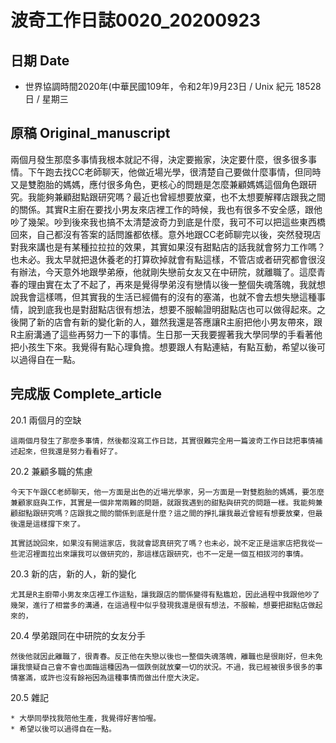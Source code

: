 [_metadata_:encoding]: - "utf-8"
[_metadata_:fileformat]: - "markdown"
[_metadata_:MIME_type]: - "text/plain"
[_metadata_:markdown_version]: - "commonmark version 0.29"
[_metadata_:markdown_spec]: - "https://spec.commonmark.org/0.29/"

# 波奇工作日誌0020_20200923 #

## 日期 Date ##

* 世界協調時間2020年(中華民國109年，令和2年)9月23日 / Unix 紀元 18528 日 / 星期三 

## 原稿 Original_manuscript ##

兩個月發生那麼多事情我根本就記不得，決定要搬家，決定要什麼，很多很多事情。下午跑去找CC老師聊天，他做近場光學，很清楚自己要做什麼事情，但同時又是雙胞胎的媽媽，應付很多角色，更核心的問題是怎麼兼顧媽媽這個角色跟研究。我能夠兼顧甜點跟研究嗎？最近也曾經想要放棄，也不太想要解釋店跟我之間的關係。其實R主廚在要找小男友來店裡工作的時候，我也有很多不安全感，跟他吵了幾架。吵到後來我也搞不太清楚波奇力到底是什麼，我可不可以把這些東西橋回來，自己都沒有答案的話問誰都依樣。意外地跟CC老師聊完以後，突然發現店對我來講也是有某種拉拉拉的效果，其實如果沒有甜點店的話我就會努力工作嗎？也未必。我太早就把退休養老的打算砍掉就會有點這樣，不管店或者研究都會很沒有辦法，今天意外地跟學弟療，他就剛失戀前女友又在中研院，就離職了。這麼青春的理由實在太了不起了，再來是覺得學弟沒有戀情以後一整個失魂落魄，我就想說我會這樣嗎，但其實我的生活已經備有的沒有的塞滿，也就不會去想失戀這種事情，說到底我也是對甜點店很有想法，想要不服輸證明甜點店也可以做得起來。之後開了新的店會有新的變化新的人，雖然我還是答應讓R主廚把他小男友帶來，跟R主廚溝通了這些再努力一下的事情。生日那一天我要握著我大學同學的手看著他把小孩生下來。我覺得有點心理負擔。想要跟人有點連結，有點互動，希望以後可以過得自在一點。

## 完成版 Complete_article ##

20.1 兩個月的空缺

    這兩個月發生了那麼多事情，然後都沒寫工作日誌，其實很難完全用一篇波奇工作日誌把事情補述起來，但我還是努力看看好了。

20.2 兼顧多職的焦慮

    今天下午跟CC老師聊天，他一方面是出色的近場光學家，另一方面是一對雙胞胎的媽媽，要怎麼兼顧家庭與工作，其實是一個非常兩難的問題，就跟我遇到的甜點與研究的問題一樣。我能夠兼顧甜點跟研究嗎？店跟我之間的關係到底是什麼？這之間的掙扎讓我最近曾經有想要放棄，但最後還是這樣撐下來了。

    其實話說回來，如果沒有開這家店，我就會認真研究了嗎？也未必，說不定正是這家店把我從一些泥沼裡面拉出來讓我可以做研究的，那這樣店跟研究，也不一定是一個互相拔河的事情。

20.3 新的店，新的人，新的變化

    尤其是R主廚帶小男友來店裡工作這點，讓我跟店的關係變得有點尷尬，因此過程中我跟他吵了幾架，進行了相當多的溝通，在這過程中似乎發現我還是很有想法，不服輸，想要把甜點店做起來的，

20.4 學弟跟同在中研院的女友分手

    然後他就因此離職了，很青春。反正他在失戀以後也一整個失魂落魄，離職也是很剛好，但未免讓我懷疑自己會不會也面臨這種因為一個跌倒就放棄一切的狀況。不過，我已經被很多很多的事情塞滿，或許也沒有餘裕因為這種事情而做出什麼大決定。

20.5 雜記

    * 大學同學找我陪他生產，我覺得好害怕喔。
    * 希望以後可以過得自在一點。